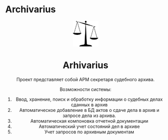 # Archivarius
<div align="center">
  <a href="https://github.com/github_username/repo_name">
    <img src="Images/logo.png" alt="Logo" width="80" height="80">
  </a>
  <h1>
    Arhivarius
  </h1>
  <p>
    Проект представляет собой АРМ секретаря судебного архива.
  </p>
  <p>
    Возможности системы:    
  </p>
  <ol>
    <li>Ввод, хранение, поиск и обработку информации о судебных делах сданных в архив</li>
    <li>Автоматическое добавление в БД актов о сдаче дела в архив и запросе дела из архива.</li>
    <li>Автоматическая компоновка отчетной документации</li>
    <li>Автоматический учет состояний дел в архиве</li>
    <li>Учет запросов по архивным документам</li>
  </ol>
</div>